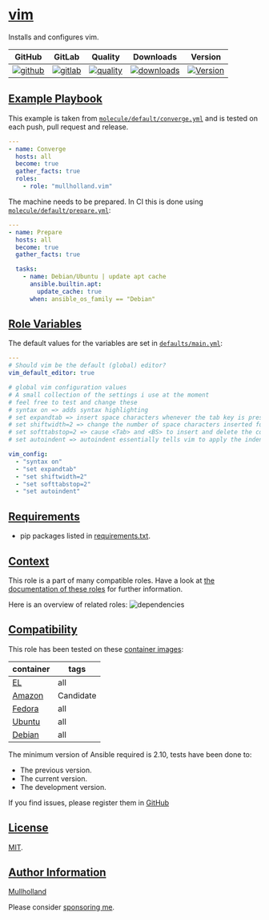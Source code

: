 # [vim](#vim)

Installs and configures vim.

|GitHub|GitLab|Quality|Downloads|Version|
|------|------|-------|---------|-------|
|[![github](https://github.com/mullholland/ansible-role-vim/workflows/Ansible%20Molecule/badge.svg)](https://github.com/mullholland/ansible-role-vim/actions)|[![gitlab](https://gitlab.com/opensourceunicorn/ansible-role-vim/badges/master/pipeline.svg)](https://gitlab.com/opensourceunicorn/ansible-role-vim)|[![quality](https://img.shields.io/ansible/quality/56823)](https://galaxy.ansible.com/mullholland/vim)|[![downloads](https://img.shields.io/ansible/role/d/56823)](https://galaxy.ansible.com/mullholland/vim)|[![Version](https://img.shields.io/github/release/mullholland/ansible-role-vim.svg)](https://github.com/mullholland/ansible-role-vim/releases/)|

## [Example Playbook](#example-playbook)

This example is taken from [`molecule/default/converge.yml`](https://github.com/mullholland/ansible-role-vim/blob/master/molecule/default/converge.yml) and is tested on each push, pull request and release.

```yaml
---
- name: Converge
  hosts: all
  become: true
  gather_facts: true
  roles:
    - role: "mullholland.vim"
```

The machine needs to be prepared. In CI this is done using [`molecule/default/prepare.yml`](https://github.com/mullholland/ansible-role-vim/blob/master/molecule/default/prepare.yml):

```yaml
---
- name: Prepare
  hosts: all
  become: true
  gather_facts: true

  tasks:
    - name: Debian/Ubuntu | update apt cache
      ansible.builtin.apt:
        update_cache: true
      when: ansible_os_family == "Debian"
```


## [Role Variables](#role-variables)

The default values for the variables are set in [`defaults/main.yml`](https://github.com/mullholland/ansible-role-vim/blob/master/defaults/main.yml):

```yaml
---
# Should vim be the default (global) editor?
vim_default_editor: true

# global vim configuration values
# A small collection of the settings i use at the moment
# feel free to test and change these
# syntax on => adds syntax highlighting
# set expandtab => insert space characters whenever the tab key is pressed
# set shiftwidth=2 => change the number of space characters inserted for indentation
# set softtabstop=2 => cause <Tab> and <BS> to insert and delete the correct number of spaces
# set autoindent => autoindent essentially tells vim to apply the indentation of the current line to the next

vim_config:
  - "syntax on"
  - "set expandtab"
  - "set shiftwidth=2"
  - "set softtabstop=2"
  - "set autoindent"
```

## [Requirements](#requirements)

- pip packages listed in [requirements.txt](https://github.com/mullholland/ansible-role-vim/blob/master/requirements.txt).


## [Context](#context)

This role is a part of many compatible roles. Have a look at [the documentation of these roles](https://mullholland.net) for further information.

Here is an overview of related roles:
![dependencies](https://raw.githubusercontent.com/mullholland/ansible-role-vim/png/requirements.png "Dependencies")

## [Compatibility](#compatibility)

This role has been tested on these [container images](https://hub.docker.com/u/mullholland):

|container|tags|
|---------|----|
|[EL](https://hub.docker.com/repository/docker/mullholland/docker-centos-systemd/general)|all|
|[Amazon](https://hub.docker.com/repository/docker/mullholland/docker-amazonlinux-systemd/general)|Candidate|
|[Fedora](https://hub.docker.com/repository/docker/mullholland/docker-fedora-systemd/general)|all|
|[Ubuntu](https://hub.docker.com/repository/docker/mullholland/docker-ubuntu-systemd/general)|all|
|[Debian](https://hub.docker.com/repository/docker/mullholland/docker-debian-systemd/general)|all|

The minimum version of Ansible required is 2.10, tests have been done to:

- The previous version.
- The current version.
- The development version.

If you find issues, please register them in [GitHub](https://github.com/mullholland/ansible-role-vim/issues)

## [License](#license)

[MIT](https://github.com/mullholland/ansible-role-vim/blob/master/LICENSE).

## [Author Information](#author-information)

[Mullholland](https://mullholland.net)

Please consider [sponsoring me](https://github.com/sponsors/mullholland).
